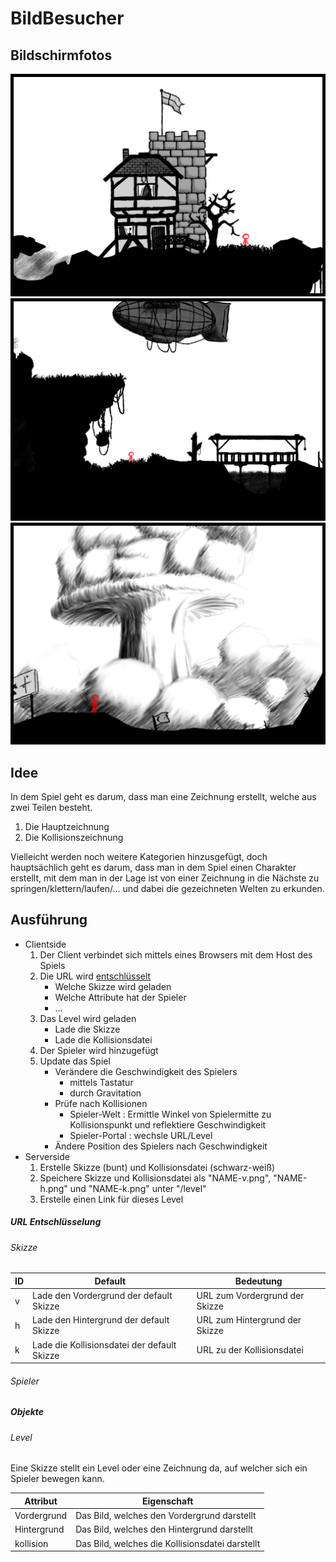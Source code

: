 # BildBesucher

## Bildschirmfotos
![Ausblick auf das Haus](./res/screenshots/1.png)
![Startpunkt](./res/screenshots/2.png)
![Atomarer Untergang](./res/screenshots/3.png)

## Idee
In dem Spiel geht es darum, dass man eine Zeichnung erstellt,
welche aus zwei Teilen besteht.

1. Die Hauptzeichnung
2. Die Kollisionszeichnung

Vielleicht werden noch weitere Kategorien hinzusgefügt, doch
hauptsächlich geht es darum, dass man in dem Spiel einen Charakter
erstellt, mit dem man in der Lage ist von einer Zeichnung in die
Nächste zu springen/klettern/laufen/... und dabei die gezeichneten
Welten zu erkunden.

## Ausführung
- Clientside
	1. Der Client verbindet sich mittels eines Browsers mit dem
		Host des Spiels
	2. Die URL wird [entschlüsselt](#url-entschlüsselung)
		- Welche Skizze wird geladen
		- Welche Attribute hat der Spieler
		- ...
	3. Das Level wird geladen
		- Lade die Skizze
		- Lade die Kollisionsdatei
	4. Der Spieler wird hinzugefügt
	5. Update das Spiel
		- Verändere die Geschwindigkeit des Spielers
			- mittels Tastatur
			- durch Gravitation
		- Prüfe nach Kollisionen
			- Spieler-Welt : Ermittle Winkel von Spielermitte
			 	zu Kollisionspunkt und reflektiere Geschwindigkeit
			- Spieler-Portal : wechsle URL/Level
		- Ändere Position des Spielers nach Geschwindigkeit
- Serverside
	1. Erstelle Skizze (bunt) und Kollisionsdatei (schwarz-weiß)
	2. Speichere Skizze und Kollisionsdatei als
		"NAME-v.png", "NAME-h.png" und "NAME-k.png" unter "/level"
	3. Erstelle einen Link für dieses Level

##### URL Entschlüsselung

###### Skizze

| ID | Default | Bedeutung |
|----|---------|-----------|
| v  | Lade den Vordergrund der default Skizze | URL zum Vordergrund der Skizze |
| h  | Lade den Hintergrund der default Skizze | URL zum Hintergrund der Skizze |
| k  | Lade die Kollisionsdatei der default Skizze | URL zu der Kollisionsdatei |

###### Spieler

##### Objekte

###### Level

Eine Skizze stellt ein Level oder eine Zeichnung da, auf welcher sich
ein Spieler bewegen kann.

| Attribut | Eigenschaft |
|----------|-------------|
| Vordergrund | Das Bild, welches den Vordergrund darstellt |
| Hintergrund | Das Bild, welches den Hintergrund darstellt |
| kollision | Das Bild, welches die Kollisionsdatei darstellt |
